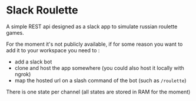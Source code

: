 # Slack Roulette

A simple REST api designed as a slack app to simulate russian roulette games.

For the moment it's not publicly available, if for some reason you want to add it to your workspace you need to :
* add a slack bot
* clone and host the app somewhere (you could also host it locally with ngrok)
* map the hosted url on a slash command of the bot (such as `/roulette`)

There is one state per channel (all states are stored in RAM for the moment)
